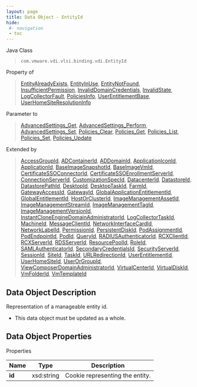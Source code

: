 ```yaml
---
layout: page
title: Data Object - EntityId
hide:
 #- navigation
 - toc
---
```






Java Class  
> `com.vmware.vdi.vlsi.binding.vdi.EntityId`

Property of  
> [EntityAlreadyExists](vdi.fault.EntityAlreadyExists.md#field_detail), [EntityInUse](vdi.fault.EntityInUse.md#field_detail), [EntityNotFound](vdi.fault.EntityNotFound.md#field_detail), [InsufficientPermission](vdi.fault.InsufficientPermission.md#field_detail), [InvalidDomainCredentials](vdi.fault.InvalidDomainCredentials.md#field_detail), [InvalidState](vdi.fault.InvalidState.md#field_detail), [LogCollectorFault](vdi.fault.LogCollectorFault.md#field_detail), [PoliciesInfo](vdi.users.Policies.PoliciesInfo.md#field_detail), [UserEntitlementBase](vdi.users.UserEntitlement.UserEntitlementBase.md#field_detail), [UserHomeSiteResolutionInfo](vdi.federation.UserHomeSite.UserHomeSiteResolutionInfo.md#field_detail)

Parameter to  
> [AdvancedSettings_Get](vdi.utils.AdvancedSettings.md#get), [AdvancedSettings_Perform](vdi.utils.AdvancedSettings.md#perform), [AdvancedSettings_Set](vdi.utils.AdvancedSettings.md#set), [Policies_Clear](vdi.users.Policies.md#clear), [Policies_Get](vdi.users.Policies.md#get), [Policies_List](vdi.users.Policies.md#list), [Policies_Set](vdi.users.Policies.md#set), [Policies_Update](vdi.users.Policies.md#update)

Extended by  
> [AccessGroupId](vdi.entity.AccessGroupId.md), [ADContainerId](vdi.entity.ADContainerId.md), [ADDomainId](vdi.entity.ADDomainId.md), [ApplicationIconId](vdi.entity.ApplicationIconId.md), [ApplicationId](vdi.entity.ApplicationId.md), [BaseImageSnapshotId](vdi.entity.BaseImageSnapshotId.md), [BaseImageVmId](vdi.entity.BaseImageVmId.md), [CertificateSSOConnectorId](vdi.entity.CertificateSSOConnectorId.md), [CertificateSSOEnrollmentServerId](vdi.entity.CertificateSSOEnrollmentServerId.md), [ConnectionServerId](vdi.entity.ConnectionServerId.md), [CustomizationSpecId](vdi.entity.CustomizationSpecId.md), [DatacenterId](vdi.entity.DatacenterId.md), [DatastoreId](vdi.entity.DatastoreId.md), [DatastorePathId](vdi.entity.DatastorePathId.md), [DesktopId](vdi.entity.DesktopId.md), [DesktopTaskId](vdi.entity.DesktopTaskId.md), [FarmId](vdi.entity.FarmId.md), [GatewayAccessId](vdi.entity.GatewayAccessId.md), [GatewayId](vdi.entity.GatewayId.md), [GlobalApplicationEntitlementId](vdi.entity.GlobalApplicationEntitlementId.md), [GlobalEntitlementId](vdi.entity.GlobalEntitlementId.md), [HostOrClusterId](vdi.entity.HostOrClusterId.md), [ImageManagementAssetId](vdi.entity.ImageManagementAssetId.md), [ImageManagementStreamId](vdi.entity.ImageManagementStreamId.md), [ImageManagementTagId](vdi.entity.ImageManagementTagId.md), [ImageManagementVersionId](vdi.entity.ImageManagementVersionId.md), [InstantCloneEngineDomainAdministratorId](vdi.entity.InstantCloneEngineDomainAdministratorId.md), [LogCollectorTaskId](vdi.entity.LogCollectorTaskId.md), [MachineId](vdi.entity.MachineId.md), [MessageClientId](vdi.entity.MessageClientId.md), [NetworkInterfaceCardId](vdi.entity.NetworkInterfaceCardId.md), [NetworkLabelId](vdi.entity.NetworkLabelId.md), [PermissionId](vdi.entity.PermissionId.md), [PersistentDiskId](vdi.entity.PersistentDiskId.md), [PodAssignmentId](vdi.entity.PodAssignmentId.md), [PodEndpointId](vdi.entity.PodEndpointId.md), [PodId](vdi.entity.PodId.md), [QueryId](vdi.entity.QueryId.md), [RADIUSAuthenticatorId](vdi.entity.RADIUSAuthenticatorId.md), [RCXClientId](vdi.entity.RCXClientId.md), [RCXServerId](vdi.entity.RCXServerId.md), [RDSServerId](vdi.entity.RDSServerId.md), [ResourcePoolId](vdi.entity.ResourcePoolId.md), [RoleId](vdi.entity.RoleId.md), [SAMLAuthenticatorId](vdi.entity.SAMLAuthenticatorId.md), [SecondaryCredentialsId](vdi.entity.SecondaryCredentialsId.md), [SecurityServerId](vdi.entity.SecurityServerId.md), [SessionId](vdi.entity.SessionId.md), [SiteId](vdi.entity.SiteId.md), [TaskId](vdi.entity.TaskId.md), [URLRedirectionId](vdi.entity.URLRedirectionId.md), [UserEntitlementId](vdi.entity.UserEntitlementId.md), [UserHomeSiteId](vdi.entity.UserHomeSiteId.md), [UserOrGroupId](vdi.entity.UserOrGroupId.md), [ViewComposerDomainAdministratorId](vdi.entity.ViewComposerDomainAdministratorId.md), [VirtualCenterId](vdi.entity.VirtualCenterId.md), [VirtualDiskId](vdi.entity.VirtualDiskId.md), [VmFolderId](vdi.entity.VmFolderId.md), [VmTemplateId](vdi.entity.VmTemplateId.md)


## Data Object Description 

Representation of a manageable entity id. 

  * This data object must be updated as a whole.



## Data Object Properties

Properties

Name |  Type |  Description   
---|---|---  
**id**|  xsd:string|  Cookie representing the entity.   
  
  
  

  
  
